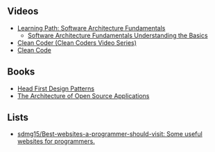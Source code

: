 Videos
-------
* [Learning Path: Software Architecture Fundamentals](https://www.safaribooksonline.com/learning-paths/learning-path-software/9781491987407)
  * [Software Architecture Fundamentals Understanding the Basics](https://www.safaribooksonline.com/library/view/software-architecture-fundamentals/9781491901144/)
* [Clean Coder (Clean Coders Video Series)](https://www.safaribooksonline.com/library/view/clean-coder-clean/9780134843803/)
* [Clean Code](https://www.safaribooksonline.com/library/view/clean-code/9780134661742/)

Books
-----
* [Head First Design Patterns](https://www.safaribooksonline.com/library/view/head-first-design/0596007124/)
* [The Architecture of Open Source Applications](http://aosabook.org/en/index.html)

Lists
-----
* [sdmg15/Best-websites-a-programmer-should-visit: Some useful websites for programmers.](https://github.com/sdmg15/Best-websites-a-programmer-should-visit)